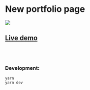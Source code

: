 # New portfolio page

<a href="https://imatteru.surge.sh" target="_blank"><img src="https://i.im.ge/2022/08/25/Oju4Ah.Screenshot-2022-08-25-at-13-39-45.png" /></a>

## [Live demo](https://imatteru.surge.sh)

<br><br>

### Development:

```
yarn
yarn dev
```

